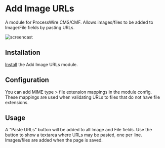# Add Image URLs

A module for ProcessWire CMS/CMF. Allows images/files to be added to Image/File fields by pasting URLs.

![screencast](https://user-images.githubusercontent.com/1538852/72048850-96323980-3322-11ea-8347-3d10a0da5b08.gif)

## Installation

[Install](http://modules.processwire.com/install-uninstall/) the Add Image URLs module.

## Configuration

You can add MIME type > file extension mappings in the module config. These mappings are used when validating URLs to files that do not have file extensions.

## Usage

A "Paste URLs" button will be added to all Image and File fields. Use the button to show a textarea where URLs may be pasted, one per line. Images/files are added when the page is saved.
